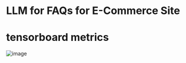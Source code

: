 # LLM for FAQs for E-Commerce Site



# tensorboard metrics

![image](https://github.com/balnarendrasapa/faq-llm/assets/61614290/4f667871-8660-4a11-89e5-ff9629a92577)
